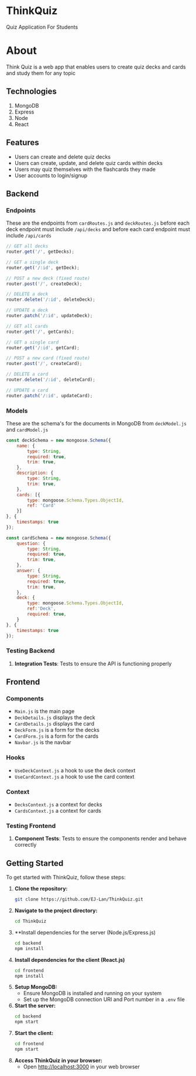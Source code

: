 # ThinkQuiz
Quiz Application For Students

# About
Think Quiz is a web app that enables users to create quiz decks and cards and study them for any topic

## Technologies
1. MongoDB
2. Express
3. Node
4. React

## Features
* Users can create and delete quiz decks
* Users can create, update, and delete quiz cards within decks
* Users may quiz themselves with the flashcards they made
* User accounts to login/signup

## Backend

### Endpoints
These are the endpoints from `cardRoutes.js` and `deckRoutes.js` before each deck endpoint must include `/api/decks` and before each card endpoint must include `/api/cards`

```js
// GET all decks
router.get('/', getDecks);

// GET a single deck
router.get('/:id', getDeck);

// POST a new deck (fixed route)
router.post('/', createDeck);

// DELETE a deck
router.delete('/:id', deleteDeck);

// UPDATE a deck
router.patch('/:id', updateDeck);
```

```js
// GET all cards
router.get('/', getCards);

// GET a single card
router.get('/:id', getCard);

// POST a new card (fixed route)
router.post('/', createCard);

// DELETE a card
router.delete('/:id', deleteCard);

// UPDATE a card
router.patch('/:id', updateCard);
```

### Models
These are the schema's for the documents in MongoDB from `deckModel.js` and `cardModel.js`

```js
const deckSchema = new mongoose.Schema({
    name: {
        type: String,
        required: true,
        trim: true,
    },
    description: {
        type: String,
        trim: true,
    },
    cards: [{
        type: mongoose.Schema.Types.ObjectId,
        ref: 'Card'
    }]
}, {
    timestamps: true
});
```

```js
const cardSchema = new mongoose.Schema({
    question: {
        type: String,
        required: true,
        trim: true,
    },
    answer: {
        type: String,
        required: true,
        trim: true,
    },
    deck: {
        type: mongoose.Schema.Types.ObjectId,
        ref:'Deck',
        required: true,
    }
}, {
    timestamps: true
});
```

### Testing Backend
1. **Integration Tests**: Tests to ensure the API is functioning properly

## Frontend

### Components
* `Main.js` is the main page
* `DeckDetails.js` displays the deck
* `CardDetails.js` displays the card
* `DeckForm.js` is a form for the decks
* `CardForm.js` is a form for the cards
* `Navbar.js` is the navbar

### Hooks
* `UseDeckContext.js` a hook to use the deck context
* `UseCardContext.js` a hook to use the card context

### Context
* `DecksContext.js` a context for decks
* `CardsContext.js` a context for cards

### Testing Frontend
1. **Component Tests**: Tests to ensure the components render and behave correctly

## Getting Started
To get started with ThinkQuiz, follow these steps:

1. **Clone the repository:**
   ```bash
   git clone https://github.com/EJ-Lan/ThinkQuiz.git
   ```
2. **Navigate to the project directory:**
   ```bash
   cd ThinkQuiz
   ```
3. **Install dependencies for the server (Node.js/Express.js)
   ```bash
   cd backend
   npm install
   ```
4. **Install dependencies for the client (React.js)**
   ```bash
   cd frontend
   npm install
   ```
5. **Setup MongoDB:**
   * Ensure MongoDB is installed and running on your system
   * Set up the MongoDB connection URI and Port number in a `.env` file
6. **Start the server:**
   ```bash
   cd backend
   npm start
   ```
7. **Start the client:**
   ```bash
   cd frontend
   npm start
   ```
8. **Access ThinkQuiz in your browser:**
   * Open [http://localhost:3000](http://localhost:3000) in your web browser
